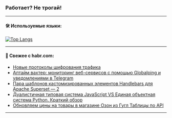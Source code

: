 ### Работает? Не трогай!

---
<!--
#### 🛠️ Technical stack:

![Java](https://img.shields.io/badge/Java-informational?logo=Oracle&style=flat&logoColor=white&color=FF4500)
![Kotlin](https://img.shields.io/badge/Kotlin-informational?logo=Kotlin&style=flat&logoColor=white&color=774D97)
![TS](https://img.shields.io/badge/TypeScript-informational?logo=typeScript&style=flat&logoColor=black&color=017acc)
![Python](https://img.shields.io/badge/Python-informational?logo=Python&style=flat&logoColor=black&color=ffdd54) <br>
![Spring](https://img.shields.io/badge/Spring-informational?logo=Spring&style=flat&logoColor=white&color=6DB33F) 
![SpringBoot](https://img.shields.io/badge/SpringBoot-informational?logo=SpringBoot&style=flat&logoColor=white&color=6DB33F)
![Nest](https://img.shields.io/badge/NestJS-informational?logo=NestJS&style=flat&logoColor=white&color=E0234E) 
![NodeJS](https://img.shields.io/badge/NodeJS-informational?logo=node.js&style=flat&logoColor=white&color=70A760)<br>
![PostgreSQL](https://img.shields.io/badge/PostgreSQL-informational?logo=PostgreSQL&style=flat&logoColor=white&color=DAA520)
![MongoDB](https://img.shields.io/badge/MongoDB-informational?logo=MongoDB&style=flat&logoColor=white&color=870000)
![Apache](https://img.shields.io/badge/Apache-informational?logo=apache&style=flat&logoColor=white&color=f74e28)

___ 
-->

#### 🛠️ Используемые языки:

[![Top Langs](https://github-readme-stats-82jvfl3w3-advtsettinggmailcoms-projects.vercel.app/api/top-langs/?username=zloylis&langs_count=10&hide_title=true&title_color=e6edf3&size_weight=0.5&count_weight=0.5&layout=compact&hide_progress=true&hide_border=true&theme=dracula)](https://github.com/zloylis)

<!---


####  :octocat:&nbsp;&nbsp; Статистика:

![GitHub stats](https://github-readme-stats-u2qms2cxw-advtsettinggmailcoms-projects.vercel.app/api?username=zloylis&show_icons=true&hide_border=true&theme=dracula&title_color=e6edf3&include_all_commits=true&count_private=true&hide_rank=false&hide_title=true&rank_icon=github)
-->
---

#### 💬 Свежее с habr.com:

<!-- BLOG-POST-LIST:START -->
- [Новые протоколы шифрования трафика](https://habr.com/ru/companies/globalsign/articles/853808/?utm_source=habrahabr&utm_medium=rss&utm_campaign=853808)
- [Аптайм вахтер: мониторинг веб-сервисов с помощью Globalping и уведомлениями в Telegram](https://habr.com/ru/articles/853774/?utm_source=habrahabr&utm_medium=rss&utm_campaign=853774)
- [Пара шаблонов кастомизированных элементов Handlebars для Apache Superset — 2](https://habr.com/ru/articles/853476/?utm_source=habrahabr&utm_medium=rss&utm_campaign=853476)
- [Дуалистичная типовая система JavaScript VS Единая объектная система Python. Краткий обзор](https://habr.com/ru/articles/853760/?utm_source=habrahabr&utm_medium=rss&utm_campaign=853760)
- [Обновляем цены на товары в магазине Озон из Гугл Таблицы по API](https://habr.com/ru/articles/853726/?utm_source=habrahabr&utm_medium=rss&utm_campaign=853726)
<!-- BLOG-POST-LIST:END -->

---
